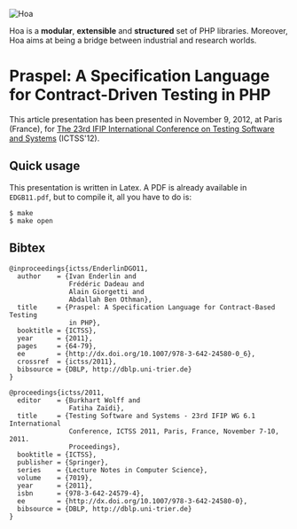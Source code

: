 ![Hoa](http://hoa-project.net/Media/Image/Hoa_small.png)

Hoa is a **modular**, **extensible** and **structured** set of PHP libraries.
Moreover, Hoa aims at being a bridge between industrial and research worlds.

# Praspel: A Specification Language for Contract-Driven Testing in PHP

This article presentation has been presented in November 9, 2012, at Paris
(France), for [The 23rd IFIP International Conference on Testing Software and Systems](http://ictss2011.lri.fr/) (ICTSS'12).

## Quick usage

This presentation is written in Latex. A PDF is already available in
`EDGB11.pdf`, but to compile it, all you have to do is:

    $ make
    $ make open

## Bibtex

    @inproceedings{ictss/EnderlinDGO11,
      author    = {Ivan Enderlin and
                   Frédéric Dadeau and
                   Alain Giorgetti and
                   Abdallah Ben Othman},
      title     = {Praspel: A Specification Language for Contract-Based Testing
                   in PHP},
      booktitle = {ICTSS},
      year      = {2011},
      pages     = {64-79},
      ee        = {http://dx.doi.org/10.1007/978-3-642-24580-0_6},
      crossref  = {ictss/2011},
      bibsource = {DBLP, http://dblp.uni-trier.de}
    }

    @proceedings{ictss/2011,
      editor    = {Burkhart Wolff and
                   Fatiha Zaïdi},
      title     = {Testing Software and Systems - 23rd IFIP WG 6.1 International
                   Conference, ICTSS 2011, Paris, France, November 7-10, 2011.
                   Proceedings},
      booktitle = {ICTSS},
      publisher = {Springer},
      series    = {Lecture Notes in Computer Science},
      volume    = {7019},
      year      = {2011},
      isbn      = {978-3-642-24579-4},
      ee        = {http://dx.doi.org/10.1007/978-3-642-24580-0},
      bibsource = {DBLP, http://dblp.uni-trier.de}
    }
